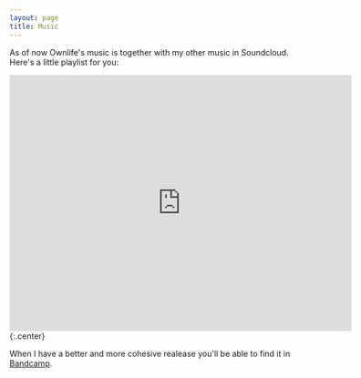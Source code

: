 ```yaml
---
layout: page
title: Music
---
```


As of now Ownlife's music is together with my other music in Soundcloud. Here's a little playlist for you:

<iframe width="600" height="450" scrolling="no" frameborder="no" src="https://w.soundcloud.com/player/?url=https%3A//api.soundcloud.com/playlists/32098994&amp;auto_play=false&amp;hide_related=false&amp;show_comments=true&amp;show_user=true&amp;show_reposts=false&amp;visual=true"></iframe>
{:.center}

When I have a better and more cohesive realease you'll be able to find it in [Bandcamp](https://myownlife.bandcamp.com/).